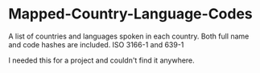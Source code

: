 # Mapped-Country-Language-Codes
A list of countries and languages spoken in each country. Both full name and code hashes are included. ISO  3166-1 and 639-1

I needed this for a project and couldn't find it anywhere.
